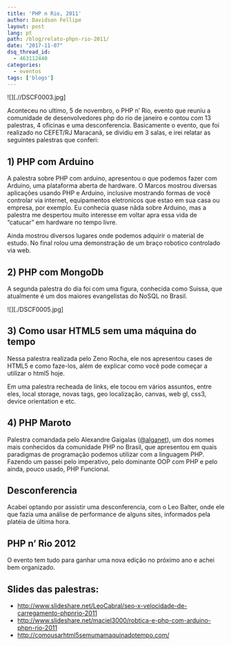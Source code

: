 ```yaml
---
title: 'PHP n Rio, 2011'
author: Davidson Fellipe
layout: post
lang: pt
path: /blog/relato-phpn-rio-2011/
date: "2017-11-07"
dsq_thread_id:
  - 463112440
categories:
  - eventos
tags: ['blogs']
---
```


![][.//DSCF0003.jpg]

Aconteceu no ultimo, 5 de novembro, o PHP n’ Rio, evento que reuniu a comunidade de desenvolvedores php do rio de janeiro e contou com 13 palestras, 4 oficinas e uma desconferencia. Basicamente o evento, que foi realizado no CEFET/RJ Maracanã, se dividiu em 3 salas, e irei relatar as seguintes palestras que conferi:

## 1) PHP com Arduino

A palestra sobre PHP com arduino, apresentou o que podemos fazer com Arduino, uma plataforma aberta de hardware. O Marcos mostrou diversas aplicações usando PHP e Arduino, inclusive mostrando formas de você controlar via internet, equipamentos eletronicos que estao em sua casa ou empresa, por exemplo. Eu conhecia quase nãda sobre Arduino, mas a palestra me despertou muito interesse em voltar apra essa vida de “catucar” em hardware no tempo livre.

Ainda mostrou diversos lugares onde podemos adquirir o material de estudo. No final rolou uma demonstração de um braço robotico controlado via web.

## 2) PHP com MongoDb

A segunda palestra do dia foi com uma figura, conhecida como Suissa, que atualmente é um dos maiores evangelistas do NoSQL no Brasil.

![][./DSCF0005.jpg]


## 3) Como usar HTML5 sem uma máquina do tempo

Nessa palestra realizada pelo Zeno Rocha, ele nos apresentou cases de HTML5 e como faze-los, além de explicar como você pode começar a utilizar o html5 hoje.

Em uma palestra recheada de links, ele tocou em vários assuntos, entre eles, local storage, novas tags, geo localização, canvas, web gl, css3, device orientation e etc.

## 4) PHP Maroto

Palestra comandada pelo Alexandre Gaigalas ([@alganet][3]), um dos nomes mais conhecidos da comunidade PHP no Brasil, que apresentou em quais paradigmas de programação podemos utilizar com a linguagem PHP. Fazendo um passei pelo imperativo, pelo dominante OOP com PHP e pelo ainda, pouco usado, PHP Funcional.

 [3]: http://twitter.com/alganet

## Desconferencia

Acabei optando por assistir uma desconferencia, com o Leo Balter, onde ele que fazia uma análise de performance de alguns sites, informados pela platéia de última hora.

## PHP n’ Rio 2012

O evento tem tudo para ganhar uma nova edição no próximo ano e achei bem organizado.

## Slides das palestras:

<ul>
<li><a href="http://www.slideshare.net/LeoCabral/seo-x-velocidade-de-carregamento-phpnrio-2011" target="_blank">http://www.slideshare.net/LeoCabral/seo-x-velocidade-de-carregamento-phpnrio-2011</a></li>
<li><a href="http://www.slideshare.net/maciel3000/robtica-e-php-com-arduino-phpn-rio-2011">http://www.slideshare.net/maciel3000/robtica-e-php-com-arduino-phpn-rio-2011</a></li>
<li><a href="http://comousarhtml5semumamaquinadotempo.com/">http://comousarhtml5semumamaquinadotempo.com/</a></li>
</ul>
